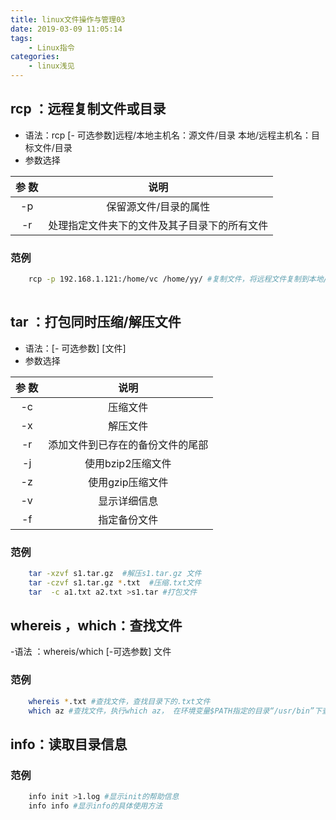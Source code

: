 ```yaml
---
title: linux文件操作与管理03
date: 2019-03-09 11:05:14
tags: 
    - Linux指令
categories: 
    - linux浅见
---
```

## rcp ：远程复制文件或目录
- 语法：rcp [- 可选参数]远程/本地主机名：源文件/目录  本地/远程主机名：目标文件/目录
- 参数选择

|  参 数        |  说明    |
| :--------:    | :----: |
| -p     | 保留源文件/目录的属性                  |
|   -r     | 处理指定文件夹下的文件及其子目录下的所有文件            |







### 范例
```bash
    rcp -p 192.168.1.121:/home/vc /home/yy/ #复制文件，将远程文件复制到本地/home/yy/，同时保留源文件的属性，一般主机名不用给
    
```
## tar ：打包同时压缩/解压文件
- 语法：[- 可选参数] [文件]
- 参数选择

|  参 数        |  说明    |
| :--------:    | :----: |
| -c  |   压缩文件            |
|  -x | 解压文件     |
|  -r |添加文件到已存在的备份文件的尾部     |
| -j  |   使用bzip2压缩文件            |
|  -z | 使用gzip压缩文件     |
| -v  |   显示详细信息            |
|  -f |指定备份文件     |
### 范例
```bash
    tar -xzvf s1.tar.gz  #解压s1.tar.gz 文件
    tar -czvf s1.tar.gz *.txt  #压缩.txt文件
    tar  -c a1.txt a2.txt >s1.tar #打包文件
```
## whereis ，which：查找文件
-语法 ：whereis/which [-可选参数] 文件
### 范例
```bash
    whereis *.txt #查找文件，查找目录下的.txt文件
    which az #查找文件，执行which az， 在环境变量$PATH指定的目录“/usr/bin”下查找文件，显示查找结果
```
## info：读取目录信息
### 范例
```bash
    info init >1.log #显示init的帮助信息
    info info #显示info的具体使用方法
```


